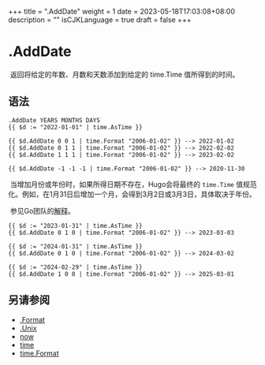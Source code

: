 +++
title = ".AddDate"
weight = 1
date = 2023-05-18T17:03:08+08:00
description = ""
isCJKLanguage = true
draft = false
+++

# .AddDate

​	返回将给定的年数、月数和天数添加到给定的 time.Time 值所得到的时间。

## 语法

```
.AddDate YEARS MONTHS DAYS
{{ $d := "2022-01-01" | time.AsTime }}

{{ $d.AddDate 0 0 1 | time.Format "2006-01-02" }} --> 2022-01-02
{{ $d.AddDate 0 1 1 | time.Format "2006-01-02" }} --> 2022-02-02
{{ $d.AddDate 1 1 1 | time.Format "2006-01-02" }} --> 2023-02-02

{{ $d.AddDate -1 -1 -1 | time.Format "2006-01-02" }} --> 2020-11-30
```

​	当增加月份或年份时，如果所得日期不存在，Hugo会将最终的  `time.Time`  值规范化。例如，在1月31日后增加一个月，会得到3月2日或3月3日，具体取决于年份。  

​	参见Go团队的[解释](https://github.com/golang/go/issues/31145#issuecomment-479067967)。

```go-html-template
{{ $d := "2023-01-31" | time.AsTime }}
{{ $d.AddDate 0 1 0 | time.Format "2006-01-02" }} --> 2023-03-03

{{ $d := "2024-01-31" | time.AsTime }}
{{ $d.AddDate 0 1 0 | time.Format "2006-01-02" }} --> 2024-03-02

{{ $d := "2024-02-29" | time.AsTime }}
{{ $d.AddDate 1 0 0 | time.Format "2006-01-02" }} --> 2025-03-01
```

## 另请参阅

- [.Format](https://gohugo.io/functions/format/)
- [.Unix](https://gohugo.io/functions/unix/)
- [now](https://gohugo.io/functions/now/)
- [time](https://gohugo.io/functions/time/)
- [time.Format](https://gohugo.io/functions/dateformat/)
